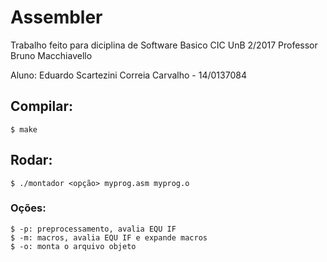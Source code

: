 # Assembler

Trabalho feito para diciplina de Software Basico CIC UnB 2/2017
Professor Bruno Macchiavello

Aluno: Eduardo Scartezini Correia Carvalho - 14/0137084


## Compilar:
	$ make 

## Rodar:
	$ ./montador <opção> myprog.asm myprog.o

### Oções:
	$ -p: preprocessamento, avalia EQU IF
	$ -m: macros, avalia EQU IF e expande macros
	$ -o: monta o arquivo objeto
